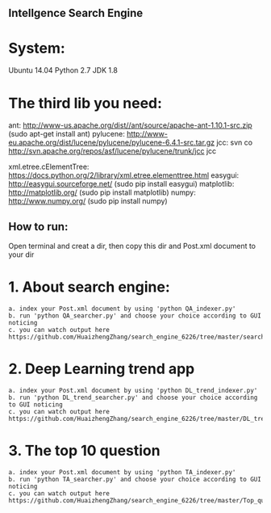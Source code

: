 ## Intellgence Search Engine

# System:

Ubuntu 14.04
Python 2.7
JDK 1.8

# The third lib you need:

ant: http://www-us.apache.org/dist//ant/source/apache-ant-1.10.1-src.zip (sudo apt-get install ant)
pylucene: http://www-eu.apache.org/dist/lucene/pylucene/pylucene-6.4.1-src.tar.gz
jcc: svn co http://svn.apache.org/repos/asf/lucene/pylucene/trunk/jcc jcc

xml.etree.cElementTree: https://docs.python.org/2/library/xml.etree.elementtree.html
easygui: http://easygui.sourceforge.net/ (sudo pip install easygui)
matplotlib: http://matplotlib.org/ (sudo pip install matplotlib)
numpy: http://www.numpy.org/ (sudo pip install numpy)


## How to run:

Open terminal and creat a dir, then copy this dir and Post.xml document to your dir

# 1. About search engine:
    a. index your Post.xml document by using 'python QA_indexer.py'
    b. run 'python QA_searcher.py' and choose your choice according to GUI noticing
    c. you can watch output here https://github.com/HuaizhengZhang/search_engine_6226/tree/master/search_engine_output

# 2. Deep Learning trend app
    a. index your Post.xml document by using 'python DL_trend_indexer.py'
    b. run 'python DL_trend_searcher.py' and choose your choice according to GUI noticing
    c. you can watch output here https://github.com/HuaizhengZhang/search_engine_6226/tree/master/DL_trend_output

# 3. The top 10 question
    a. index your Post.xml document by using 'python TA_indexer.py'
    b. run 'python TA_searcher.py' and choose your choice according to GUI noticing
    c. you can watch output here https://github.com/HuaizhengZhang/search_engine_6226/tree/master/Top_question_output
